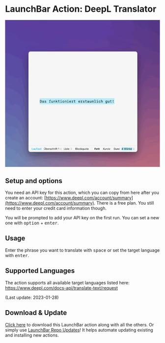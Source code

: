 # LaunchBar Action: DeepL Translator

<img src="01.gif" width="776"/> 

## Setup and options

You need an API key for this action, which you can copy from here after you create an account: [https://www.deepl.com/account/summary](https://www.deepl.com/account/summary). There is a free plan. You still need to enter your credit card information though.

You will be prompted to add your API key on the first run. You can set a new one with <kbd>option</kbd> + <kbd>enter</kbd>.

## Usage

Enter the phrase you want to translate with <kbd>space</kbd> or set the target language with <kbd>enter</kbd>.

## Supported Languages

The action supports all available target languages listed here: 
https://www.deepl.com/docs-api/translate-text/request 

(Last update: 2023-01-28)

## Download & Update

[Click here](https://github.com/Ptujec/LaunchBar/archive/refs/heads/master.zip) to download this LaunchBar action along with all the others. Or simply use [LaunchBar Repo Updates](https://github.com/Ptujec/LaunchBar/tree/master/LB-Repo-Updates#launchbar-repo-updates-action)! It helps automate updating existing and installing new actions.